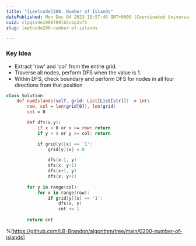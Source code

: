 ```yaml
---
title: "[Leetcode]200. Number of Islands"
datePublished: Mon Dec 04 2023 10:57:46 GMT+0000 (Coordinated Universal Time)
cuid: clpqss4ez000709lb5cbp2xf5
slug: leetcode200-number-of-islands

---
```


### Key Idea
- Extract 'row' and 'col' from the entire grid.
- Traverse all nodes, perform DFS when the value is 1.
- Within DFS, check boundary and perform DFS for nodes in all four directions from that position    

```kotlin
class Solution:
    def numIslands(self, grid: List[List[str]]) -> int:
        row, col = len(grid[0]), len(grid)
        cnt = 0

        def dfs(x,y):
            if x < 0 or x >= row: return
            if y < 0 or y >= col: return

            if grid[y][x] == '1':
                grid[y][x] = 0

                dfs(x-1, y)
                dfs(x, y-1)
                dfs(x+1, y)
                dfs(x, y+1)
        
        for y in range(col):
            for x in range(row):
                if grid[y][x] == '1':
                    dfs(x, y)
                    cnt += 1
                    
        return cnt
```
%[https://github.com/LB-Brandon/algorithm/tree/main/0200-number-of-islands]